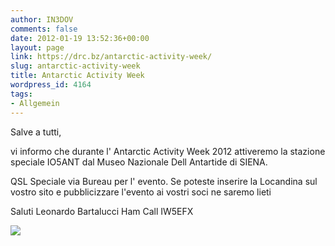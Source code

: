 ```yaml
---
author: IN3DOV
comments: false
date: 2012-01-19 13:52:36+00:00
layout: page
link: https://drc.bz/antarctic-activity-week/
slug: antarctic-activity-week
title: Antarctic Activity Week
wordpress_id: 4164
tags:
- Allgemein
---
```


Salve a tutti,

vi informo che durante l' Antarctic Activity Week 2012 attiveremo la stazione speciale IO5ANT dal Museo Nazionale Dell Antartide di SIENA.

QSL Speciale via Bureau per l' evento. Se poteste inserire la Locandina sul vostro sito e pubblicizzare l'evento ai vostri soci ne saremo lieti

Saluti Leonardo Bartalucci Ham Call IW5EFX





[![](https://drc.bz/wp-content/uploads/2012/01/antartik.jpg)](https://drc.bz/wp-content/uploads/2012/01/antartik.jpg)
